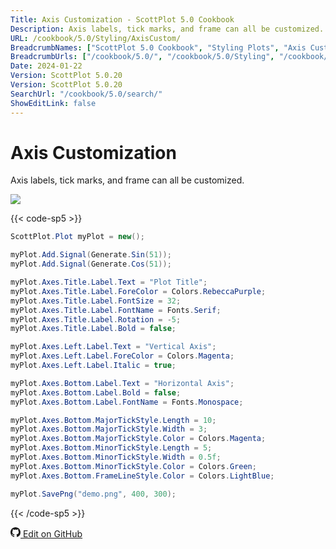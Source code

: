 ```yaml
---
Title: Axis Customization - ScottPlot 5.0 Cookbook
Description: Axis labels, tick marks, and frame can all be customized.
URL: /cookbook/5.0/Styling/AxisCustom/
BreadcrumbNames: ["ScottPlot 5.0 Cookbook", "Styling Plots", "Axis Customization"]
BreadcrumbUrls: ["/cookbook/5.0/", "/cookbook/5.0/Styling", "/cookbook/5.0/Styling/AxisCustom"]
Date: 2024-01-22
Version: ScottPlot 5.0.20
Version: ScottPlot 5.0.20
SearchUrl: "/cookbook/5.0/search/"
ShowEditLink: false
---
```


# Axis Customization


Axis labels, tick marks, and frame can all be customized.

[![](/cookbook/5.0/images/AxisCustom.png)](/cookbook/5.0/images/AxisCustom.png)

{{< code-sp5 >}}

```cs
ScottPlot.Plot myPlot = new();

myPlot.Add.Signal(Generate.Sin(51));
myPlot.Add.Signal(Generate.Cos(51));

myPlot.Axes.Title.Label.Text = "Plot Title";
myPlot.Axes.Title.Label.ForeColor = Colors.RebeccaPurple;
myPlot.Axes.Title.Label.FontSize = 32;
myPlot.Axes.Title.Label.FontName = Fonts.Serif;
myPlot.Axes.Title.Label.Rotation = -5;
myPlot.Axes.Title.Label.Bold = false;

myPlot.Axes.Left.Label.Text = "Vertical Axis";
myPlot.Axes.Left.Label.ForeColor = Colors.Magenta;
myPlot.Axes.Left.Label.Italic = true;

myPlot.Axes.Bottom.Label.Text = "Horizontal Axis";
myPlot.Axes.Bottom.Label.Bold = false;
myPlot.Axes.Bottom.Label.FontName = Fonts.Monospace;

myPlot.Axes.Bottom.MajorTickStyle.Length = 10;
myPlot.Axes.Bottom.MajorTickStyle.Width = 3;
myPlot.Axes.Bottom.MajorTickStyle.Color = Colors.Magenta;
myPlot.Axes.Bottom.MinorTickStyle.Length = 5;
myPlot.Axes.Bottom.MinorTickStyle.Width = 0.5f;
myPlot.Axes.Bottom.MinorTickStyle.Color = Colors.Green;
myPlot.Axes.Bottom.FrameLineStyle.Color = Colors.LightBlue;

myPlot.SavePng("demo.png", 400, 300);

```

{{< /code-sp5 >}}

<a href='https://github.com/ScottPlot/ScottPlot/blob/main/src/ScottPlot5/ScottPlot5%20Cookbook/Recipes/Introduction/Styling.cs'><svg xmlns="http://www.w3.org/2000/svg" width="16" height="16" fill="currentColor" class="mb-1 bi bi-github" viewBox="0 0 16 16">
  <path d="M8 0C3.58 0 0 3.58 0 8c0 3.54 2.29 6.53 5.47 7.59.4.07.55-.17.55-.38 0-.19-.01-.82-.01-1.49-2.01.37-2.53-.49-2.69-.94-.09-.23-.48-.94-.82-1.13-.28-.15-.68-.52-.01-.53.63-.01 1.08.58 1.23.82.72 1.21 1.87.87 2.33.66.07-.52.28-.87.51-1.07-1.78-.2-3.64-.89-3.64-3.95 0-.87.31-1.59.82-2.15-.08-.2-.36-1.02.08-2.12 0 0 .67-.21 2.2.82.64-.18 1.32-.27 2-.27s1.36.09 2 .27c1.53-1.04 2.2-.82 2.2-.82.44 1.1.16 1.92.08 2.12.51.56.82 1.27.82 2.15 0 3.07-1.87 3.75-3.65 3.95.29.25.54.73.54 1.48 0 1.07-.01 1.93-.01 2.2 0 .21.15.46.55.38A8.01 8.01 0 0 0 16 8c0-4.42-3.58-8-8-8"/>
</svg> Edit on GitHub</a>

